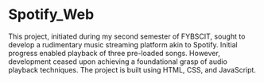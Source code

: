 # Spotify_Web
This project, initiated during my second semester of FYBSCIT, sought to develop a rudimentary music streaming platform akin to Spotify. Initial progress enabled playback of three pre-loaded songs. However, development ceased upon achieving a foundational grasp of audio playback techniques. The project is built using HTML, CSS, and JavaScript.
